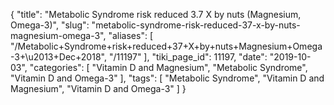 {
    "title": "Metabolic Syndrome risk reduced 3.7 X by nuts (Magnesium, Omega-3)",
    "slug": "metabolic-syndrome-risk-reduced-37-x-by-nuts-magnesium-omega-3",
    "aliases": [
        "/Metabolic+Syndrome+risk+reduced+37+X+by+nuts+Magnesium+Omega-3+\u2013+Dec+2018",
        "/11197"
    ],
    "tiki_page_id": 11197,
    "date": "2019-10-03",
    "categories": [
        "Vitamin D and Magnesium",
        "Metabolic Syndrome",
        "Vitamin D and Omega-3"
    ],
    "tags": [
        "Metabolic Syndrome",
        "Vitamin D and Magnesium",
        "Vitamin D and Omega-3"
    ]
}